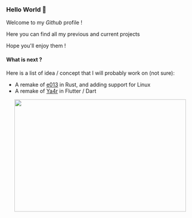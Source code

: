 ### Hello World :wave:

Welcome to my *Github* profile !

Here you can find all my previous and current projects

Hope you'll enjoy them !

#### What is next ?
Here is a list of idea / concept that I will probably work on (not sure):
* A remake of [e013](https://github.com/0v3rl0w/e013) in Rust, and adding support for Linux
* A remake of [Ya4r](https://github.com/0v3rl0w/Ya4r) in Flutter / Dart

<p align="center">
  <a href="https://octoprofile.now.sh/user?id=0v3rl0w"><img width="460" height="300" src="https://github-readme-stats.vercel.app/api?username=0v3rl0w&show_icons=true"></a>
</p>
